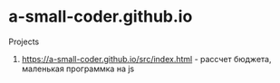 # a-small-coder.github.io

Projects
1) https://a-small-coder.github.io/src/index.html - рассчет бюджета, маленькая программка на js
